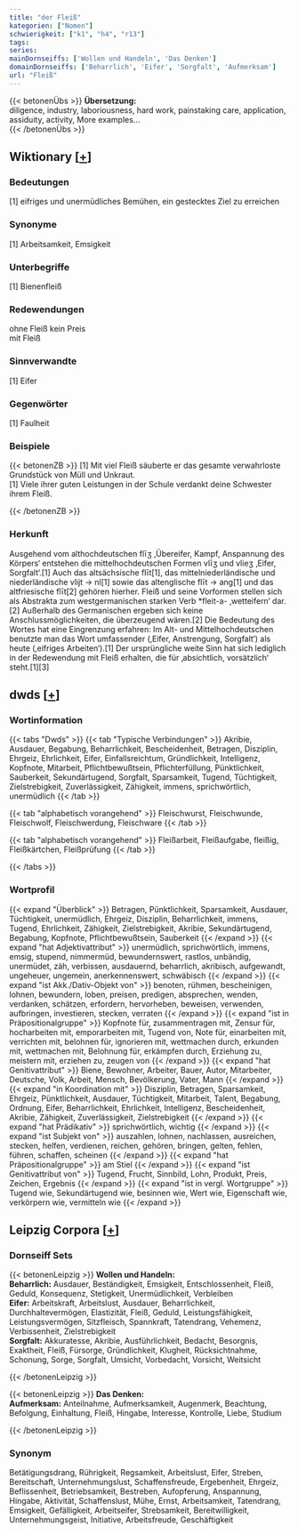 ```yaml
---
title: "der Fleiß"
kategorien: ["Nomen"]
schwierigkeit: ["k1", "h4", "r13"]
tags:
series:
mainDornseiffs: ['Wollen und Handeln', 'Das Denken']
domainDornseiffs: ['Beharrlich', 'Eifer', 'Sorgfalt', 'Aufmerksam']
url: "Fleiß"
---
```


{{< betonenÜbs >}}
**Übersetzung:**  
diligence, industry, laboriousness, hard work, painstaking care, application, assiduity, activity, More examples...  
{{< /betonenÜbs >}}

## Wiktionary [[+](https://de.wiktionary.org/wiki/Fleiß)]

### Bedeutungen
[1] eifriges und unermüdliches Bemühen, ein gestecktes Ziel zu erreichen  

### Synonyme
[1] Arbeitsamkeit, Emsigkeit  

### Unterbegriffe
[1] Bienenfleiß  

### Redewendungen
ohne Fleiß kein Preis  
mit Fleiß  

### Sinnverwandte
[1] Eifer  

### Gegenwörter
[1] Faulheit  

### Beispiele
{{< betonenZB >}}
[1] Mit viel Fleiß säuberte er das gesamte verwahrloste Grundstück von Müll und Unkraut.  
[1] Viele ihrer guten Leistungen in der Schule verdankt deine Schwester ihrem Fleiß.  

{{< /betonenZB >}}
### Herkunft
Ausgehend vom althochdeutschen flīʒ ‚Übereifer, Kampf, Anspannung des Körpers‘ entstehen die mittelhochdeutschen Formen vlīʒ und vlieʒ ‚Eifer, Sorgfalt‘.[1] Auch das altsächsische flīt[1], das mittelniederländische und niederländische vlijt → nl[1] sowie das altenglische flīt → ang[1] und das altfriesische flīt[2] gehören hierher. Fleiß und seine Vorformen stellen sich als Abstrakta zum westgermanischen starken Verb *fleit-a- ‚wetteifern‘ dar.[2] Außerhalb des Germanischen ergeben sich keine Anschlussmöglichkeiten, die überzeugend wären.[2] Die Bedeutung des Wortes hat eine Eingrenzung erfahren: Im Alt- und Mittelhochdeutschen benutzte man das Wort umfassender (‚Eifer, Anstrengung, Sorgfalt‘) als heute (‚eifriges Arbeiten‘).[1] Der ursprüngliche weite Sinn hat sich lediglich in der Redewendung mit Fleiß erhalten, die für ‚absichtlich, vorsätzlich‘ steht.[1][3]  



## dwds [[+](https://www.dwds.de/wb/Fleiß)]

### Wortinformation
{{< tabs "Dwds" >}}
{{< tab "Typische Verbindungen" >}}
Akribie, Ausdauer, Begabung, Beharrlichkeit, Bescheidenheit, Betragen, Disziplin, Ehrgeiz, Ehrlichkeit, Eifer, Einfallsreichtum, Gründlichkeit, Intelligenz, Kopfnote, Mitarbeit, Pflichtbewußtsein, Pflichterfüllung, Pünktlichkeit, Sauberkeit, Sekundärtugend, Sorgfalt, Sparsamkeit, Tugend, Tüchtigkeit, Zielstrebigkeit, Zuverlässigkeit, Zähigkeit, immens, sprichwörtlich, unermüdlich
{{< /tab >}}

{{< tab "alphabetisch vorangehend" >}}
Fleischwurst, Fleischwunde, Fleischwolf, Fleischwerdung, Fleischware
{{< /tab >}}

{{< tab "alphabetisch vorangehend" >}}
Fleißarbeit, Fleißaufgabe, fleißig, Fleißkärtchen, Fleißprüfung
{{< /tab >}}

{{< /tabs >}}

### Wortprofil
{{< expand "Überblick" >}} Betragen, Pünktlichkeit, Sparsamkeit, Ausdauer, Tüchtigkeit, unermüdlich, Ehrgeiz, Disziplin, Beharrlichkeit, immens, Tugend, Ehrlichkeit, Zähigkeit, Zielstrebigkeit, Akribie, Sekundärtugend, Begabung, Kopfnote, Pflichtbewußtsein, Sauberkeit {{< /expand >}}
{{< expand "hat Adjektivattribut" >}} unermüdlich, sprichwörtlich, immens, emsig, stupend, nimmermüd, bewundernswert, rastlos, unbändig, unermüdet, zäh, verbissen, ausdauernd, beharrlich, akribisch, aufgewandt, ungeheuer, ungemein, anerkennenswert, schwäbisch {{< /expand >}}
{{< expand "ist Akk./Dativ-Objekt von" >}} benoten, rühmen, bescheinigen, lohnen, bewundern, loben, preisen, predigen, absprechen, wenden, verdanken, schätzen, erfordern, hervorheben, beweisen, verwenden, aufbringen, investieren, stecken, verraten {{< /expand >}}
{{< expand "ist in Präpositionalgruppe" >}} Kopfnote für, zusammentragen mit, Zensur für, hocharbeiten mit, emporarbeiten mit, Tugend von, Note für, einarbeiten mit, verrichten mit, belohnen für, ignorieren mit, wettmachen durch, erkunden mit, wettmachen mit, Belohnung für, erkämpfen durch, Erziehung zu, meistern mit, erziehen zu, zeugen von {{< /expand >}}
{{< expand "hat Genitivattribut" >}} Biene, Bewohner, Arbeiter, Bauer, Autor, Mitarbeiter, Deutsche, Volk, Arbeit, Mensch, Bevölkerung, Vater, Mann {{< /expand >}}
{{< expand "in Koordination mit" >}} Disziplin, Betragen, Sparsamkeit, Ehrgeiz, Pünktlichkeit, Ausdauer, Tüchtigkeit, Mitarbeit, Talent, Begabung, Ordnung, Eifer, Beharrlichkeit, Ehrlichkeit, Intelligenz, Bescheidenheit, Akribie, Zähigkeit, Zuverlässigkeit, Zielstrebigkeit {{< /expand >}}
{{< expand "hat Prädikativ" >}} sprichwörtlich, wichtig {{< /expand >}}
{{< expand "ist Subjekt von" >}} auszahlen, lohnen, nachlassen, ausreichen, stecken, helfen, verdienen, reichen, gehören, bringen, gelten, fehlen, führen, schaffen, scheinen {{< /expand >}}
{{< expand "hat Präpositionalgruppe" >}} am Stiel {{< /expand >}}
{{< expand "ist Genitivattribut von" >}} Tugend, Frucht, Sinnbild, Lohn, Produkt, Preis, Zeichen, Ergebnis {{< /expand >}}
{{< expand "ist in vergl. Wortgruppe" >}} Tugend wie, Sekundärtugend wie, besinnen wie, Wert wie, Eigenschaft wie, verkörpern wie, vermitteln wie {{< /expand >}}

## Leipzig Corpora [[+](https://corpora.uni-leipzig.de/en/res?word=Fleiß&corpusId=deu_newscrawl-public_2018)]

### Dornseiff Sets
{{< betonenLeipzig >}}
**Wollen und Handeln:**  
**Beharrlich:** Ausdauer, Beständigkeit, Emsigkeit, Entschlossenheit, Fleiß, Geduld, Konsequenz, Stetigkeit, Unermüdlichkeit, Verbleiben  
**Eifer:** Arbeitskraft, Arbeitslust, Ausdauer, Beharrlichkeit, Durchhaltevermögen, Elastizität, Fleiß, Geduld, Leistungsfähigkeit, Leistungsvermögen, Sitzfleisch, Spannkraft, Tatendrang, Vehemenz, Verbissenheit, Zielstrebigkeit  
**Sorgfalt:** Akkuratesse, Akribie, Ausführlichkeit, Bedacht, Besorgnis, Exaktheit, Fleiß, Fürsorge, Gründlichkeit, Klugheit, Rücksichtnahme, Schonung, Sorge, Sorgfalt, Umsicht, Vorbedacht, Vorsicht, Weitsicht  

{{< /betonenLeipzig >}}


{{< betonenLeipzig >}}
**Das Denken:**  
**Aufmerksam:** Anteilnahme, Aufmerksamkeit, Augenmerk, Beachtung, Befolgung, Einhaltung, Fleiß, Hingabe, Interesse, Kontrolle, Liebe, Studium  

{{< /betonenLeipzig >}}

### Synonym
Betätigungsdrang, Rührigkeit, Regsamkeit, Arbeitslust, Eifer, Streben, Bereitschaft, Unternehmungslust, Schaffensfreude, Ergebenheit, Ehrgeiz, Beflissenheit, Betriebsamkeit, Bestreben, Aufopferung, Anspannung, Hingabe, Aktivität, Schaffenslust, Mühe, Ernst, Arbeitsamkeit, Tatendrang, Emsigkeit, Gefälligkeit, Arbeitseifer, Strebsamkeit, Bereitwilligkeit, Unternehmungsgeist, Initiative, Arbeitsfreude, Geschäftigkeit

